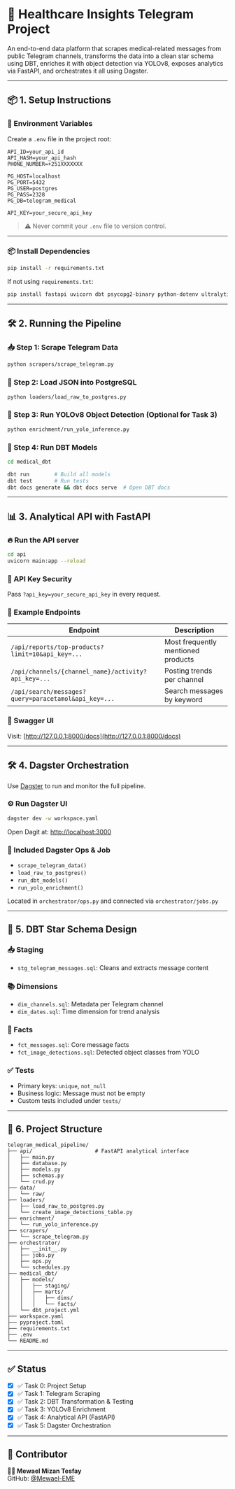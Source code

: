 # 🧠 Healthcare Insights Telegram Project

An end-to-end data platform that scrapes medical-related messages from public Telegram channels, transforms the data into a clean star schema using DBT, enriches it with object detection via YOLOv8, exposes analytics via FastAPI, and orchestrates it all using Dagster.

---

## 📦 1. Setup Instructions

### 🔐 Environment Variables

Create a `.env` file in the project root:

```env
API_ID=your_api_id
API_HASH=your_api_hash
PHONE_NUMBER=+251XXXXXXX

PG_HOST=localhost
PG_PORT=5432
PG_USER=postgres
PG_PASS=2328
PG_DB=telegram_medical

API_KEY=your_secure_api_key
```

> ⚠️ Never commit your `.env` file to version control.

---

### 📦 Install Dependencies

```bash
pip install -r requirements.txt
```

If not using `requirements.txt`:

```bash
pip install fastapi uvicorn dbt psycopg2-binary python-dotenv ultralytics dagster dagster-webserver
```

---

## 🛠️ 2. Running the Pipeline

### 📥 Step 1: Scrape Telegram Data

```bash
python scrapers/scrape_telegram.py
```

### 💾 Step 2: Load JSON into PostgreSQL

```bash
python loaders/load_raw_to_postgres.py
```

### 🧠 Step 3: Run YOLOv8 Object Detection (Optional for Task 3)

```bash
python enrichment/run_yolo_inference.py
```

### 🔄 Step 4: Run DBT Models

```bash
cd medical_dbt

dbt run        # Build all models
dbt test       # Run tests
dbt docs generate && dbt docs serve  # Open DBT docs
```

---

## 📊 3. Analytical API with FastAPI

### 🔥 Run the API server

```bash
cd api
uvicorn main:app --reload
```

### 🔐 API Key Security

Pass `?api_key=your_secure_api_key` in every request.

### 🧪 Example Endpoints

| Endpoint | Description |
|----------|-------------|
| `/api/reports/top-products?limit=10&api_key=...` | Most frequently mentioned products |
| `/api/channels/{channel_name}/activity?api_key=...` | Posting trends per channel |
| `/api/search/messages?query=paracetamol&api_key=...` | Search messages by keyword |

### 📄 Swagger UI

Visit: [http://127.0.0.1:8000/docs](http://127.0.0.1:8000/docs)

---

## 🛠️ 4. Dagster Orchestration

Use [Dagster](https://dagster.io) to run and monitor the full pipeline.

### ⚙️ Run Dagster UI

```bash
dagster dev -w workspace.yaml
```

Open Dagit at: [http://localhost:3000](http://localhost:3000)

### 🧩 Included Dagster Ops & Job

- `scrape_telegram_data()`
- `load_raw_to_postgres()`
- `run_dbt_models()`
- `run_yolo_enrichment()`

Located in `orchestrator/ops.py` and connected via `orchestrator/jobs.py`

---

## 🧱 5. DBT Star Schema Design

### 📥 Staging

- `stg_telegram_messages.sql`: Cleans and extracts message content

### 📚 Dimensions

- `dim_channels.sql`: Metadata per Telegram channel
- `dim_dates.sql`: Time dimension for trend analysis

### 🧾 Facts

- `fct_messages.sql`: Core message facts
- `fct_image_detections.sql`: Detected object classes from YOLO

### ✅ Tests

- Primary keys: `unique`, `not_null`
- Business logic: Message must not be empty
- Custom tests included under `tests/`

---

## 🧠 6. Project Structure

```
telegram_medical_pipeline/
├── api/                    # FastAPI analytical interface
│   ├── main.py
│   ├── database.py
│   ├── models.py
│   ├── schemas.py
│   └── crud.py
├── data/
│   └── raw/
├── loaders/
│   ├── load_raw_to_postgres.py
│   └── create_image_detections_table.py
├── enrichment/
│   └── run_yolo_inference.py
├── scrapers/
│   └── scrape_telegram.py
├── orchestrator/
│   ├── __init__.py
│   ├── jobs.py
│   ├── ops.py
│   └── schedules.py
├── medical_dbt/
│   ├── models/
│   │   ├── staging/
│   │   ├── marts/
│   │   │   ├── dims/
│   │   │   └── facts/
│   └── dbt_project.yml
├── workspace.yaml
├── pyproject.toml
├── requirements.txt
├── .env
└── README.md
```

---

## ✅ Status

- [x] ✅ Task 0: Project Setup
- [x] ✅ Task 1: Telegram Scraping
- [x] ✅ Task 2: DBT Transformation & Testing
- [x] ✅ Task 3: YOLOv8 Enrichment
- [x] ✅ Task 4: Analytical API (FastAPI)
- [x] ✅ Task 5: Dagster Orchestration

---

## 🙋 Contributor

**👨‍💻 Mewael Mizan Tesfay**  
GitHub: [@Mewael-EME](https://github.com/Mewael-EME)
